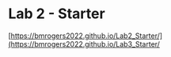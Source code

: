 # Lab 2 - Starter
[https://bmrogers2022.github.io/Lab2_Starter/](https://bmrogers2022.github.io/Lab3_Starter/
